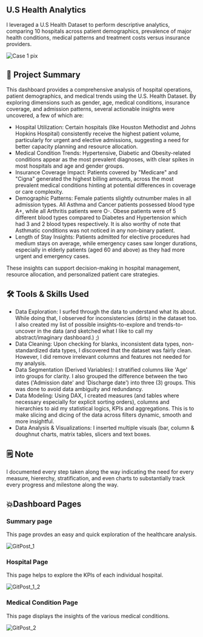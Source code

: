 ## U.S Health Analytics

I leveraged a U.S Health Dataset to perform descriptive analytics, comparing 10 hospitals across patient demographics, prevalence of major health conditions, medical patterns and treatment costs versus insurance providers.

![Case 1 pix](https://t3.ftcdn.net/jpg/02/81/21/10/360_F_281211036_24KPea5poawt4mXYlEjRUwsCgomtjoVc.jpg?fit=scale)


## 📕 Project Summary
This dashboard provides a comprehensive analysis of hospital operations, patient demographics, and medical trends using the U.S. Health Dataset. By exploring dimensions such as gender, age, medical conditions, insurance coverage, and admission patterns, several actionable insights were uncovered, a few of which are:
- Hospital Utilization: Certain hospitals (like Houston Methodist and Johns Hopkins Hospital) consistently receive the highest patient volume, particularly for urgent and elective admissions, suggesting a need for better capacity planning and resource allocation.
- Medical Condition Trends: Hypertensive, Diabetic and Obesity-related conditions appear as the most prevalent diagnoses, with clear spikes in most hospitals and age and gender groups.
- Insurance Coverage Impact: Patients covered by "Medicare" and "Cigna" generated the highest billing amounts, across the most prevalent medical conditions hinting at potential differences in coverage or care complexity.
- Demographic Patterns: Female patients slightly outnumber males in all admission types. All Asthma and Cancer patients possessed blood type A+, while all Arthritis patients were O-. Obese patients were of 5 different blood types compared to Diabetes and Hypertension which had 3 and 2 blood types respectively. It is also worthy of note that Asthmatic conditions was not noticed in any non-binary patient.
- Length of Stay Insights: Patients admitted for elective procedures had medium stays on average, while emergency cases saw longer durations, especially in elderly patients (aged 60 and above) as they had more urgent and emergency cases.

These insights can support decision-making in hospital management, resource allocation, and personalized patient care strategies.

## 🛠️ Tools & Skills Used
- Data Exploration: I surfed through the data to understand what its about. While doing that, I observed for inconsistencies (dirts) in the dataset too. I also created my list of possible insights-to-explore and trends-to-uncover in the data (and sketched what I like to call my abstract/imaginary dashboard.) ;)
- Data Cleaning: Upon checking for blanks, inconsistent data types, non-standardized data types, I discovered that the dataset was fairly clean. However, I did remove irrelevant columns and features not needed for my analysis.
- Data Segmentation (Derived Variables): I stratified columns like 'Age' into groups for clarity. I also grouped the difference between the two dates ('Admission date' and 'Discharge date') into three (3) groups. This was done to avoid data ambiguity and redundancy.
- Data Modeling: Using DAX, I created measures (and tables where necessary especially for explicit sorting orders), columns and hierarchies to aid my statistical logics, KPIs and aggregations. This is to make slicing and dicing of the data across filters dynamic, smooth and more insightful.
- Data Analysis & Visualizations: I inserted multiple visuals (bar, column & doughnut charts, matrix tables, slicers and text boxes.

## 🗒️ Note
I documented every step taken along the way indicating the need for every measure, hiererchy, stratification, and even charts to substantially track every progress and milestone along the way.


## 💥Dashboard Pages
### Summary page
This page provdes an easy and quick exploration of the healthcare analysis.

![GitPost_1](https://github.com/user-attachments/assets/cc3ae33c-585e-4d2c-8325-9c7bf8158aff)


### Hospital Page
This page helps to explore the KPIs of each individual hospital.

![GitPost_1_2](https://github.com/user-attachments/assets/e46c8292-d5fd-4316-8afe-2bf44cb67e39)


### Medical Condition Page
This page displays the insights of the various medical conditions.

![GitPost_2](https://github.com/user-attachments/assets/373618f1-b98f-4ad4-8090-80bfa0b1e663)
